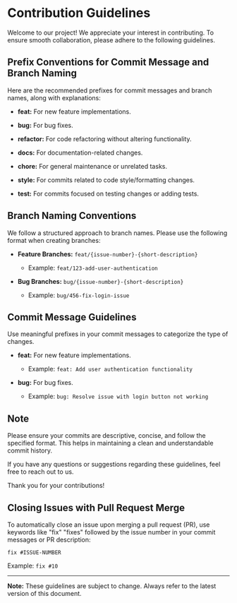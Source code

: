 # Contribution Guidelines

Welcome to our project! We appreciate your interest in contributing. To ensure smooth collaboration, please adhere to the following guidelines.

## Prefix Conventions for Commit Message and Branch Naming

Here are the recommended prefixes for commit messages and branch names, along with explanations:

- **feat:** For new feature implementations.

- **bug:** For bug fixes.

- **refactor:** For code refactoring without altering functionality.

- **docs:** For documentation-related changes.

- **chore:** For general maintenance or unrelated tasks.

- **style:** For commits related to code style/formatting changes.

- **test:** For commits focused on testing changes or adding tests.


## Branch Naming Conventions

We follow a structured approach to branch names. Please use the following format when creating branches:

- **Feature Branches:** `feat/{issue-number}-{short-description}`
  - Example: `feat/123-add-user-authentication`
  
- **Bug Branches:** `bug/{issue-number}-{short-description}`
  - Example: `bug/456-fix-login-issue`

## Commit Message Guidelines

Use meaningful prefixes in your commit messages to categorize the type of changes.

- **feat:** For new feature implementations.
  - Example: `feat: Add user authentication functionality`

- **bug:** For bug fixes.
  - Example: `bug: Resolve issue with login button not working`

## Note

Please ensure your commits are descriptive, concise, and follow the specified format. This helps in maintaining a clean and understandable commit history.

If you have any questions or suggestions regarding these guidelines, feel free to reach out to us.

Thank you for your contributions!

## Closing Issues with Pull Request Merge

To automatically close an issue upon merging a pull request (PR), use keywords like "fix" "fixes" followed by the issue number in your commit messages or PR description:

`
fix #ISSUE-NUMBER
`

Example: `fix #10`

---
**Note:** These guidelines are subject to change. Always refer to the latest version of this document.
